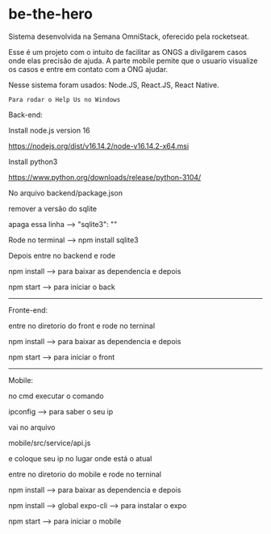 # be-the-hero


Sistema desenvolvida na Semana OmniStack, oferecido pela rocketseat.

Esse é um projeto com o intuito de facilitar as ONGS a divilgarem casos onde elas precisão de ajuda.
A parte mobile pemite que o usuario visualize os casos e entre em contato com a ONG ajudar.

Nesse sistema foram usados:
    Node.JS, 
    React.JS, 
    React Native.
    
    
    
    
    Para rodar o Help Us no Windows

Back-end:

Install node.js version 16

https://nodejs.org/dist/v16.14.2/node-v16.14.2-x64.msi

Install python3

https://www.python.org/downloads/release/python-3104/

No arquivo backend/package.json

remover a versão do sqlite

apaga essa linha --> "sqlite3": ""

Rode no terminal --> npm install sqlite3

Depois entre no backend e rode

npm install  --> para baixar as dependencia e depois

npm start    --> para iniciar o back

----------------------

Fronte-end:

entre no diretorio do front e rode no terninal

npm install --> para baixar as dependencia e depois

npm start   --> para iniciar o front

-------------------------------

Mobile:

no cmd executar o comando

ipconfig --> para saber o seu ip

vai no arquivo 

mobile/src/service/api.js

e coloque seu ip no lugar onde está o atual

entre no diretorio do mobile e rode no terninal

npm install  --> para baixar as dependencia e depois

npm install  --> global expo-cli --> para instalar o expo

npm start    --> para iniciar o mobile
